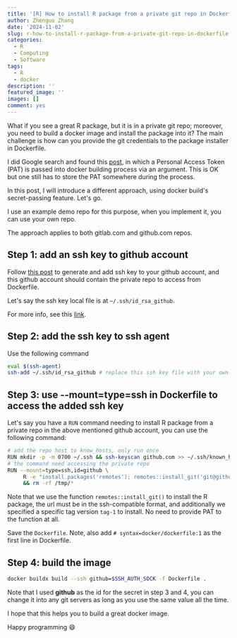 ```yaml
---
title: '[R] How to install R package from a private git repo in Dockerfile'
author: Zhenguo Zhang
date: '2024-11-02'
slug: r-how-to-install-r-package-from-a-private-git-repo-in-dockerfile
categories:
  - R
  - Computing
  - Software
tags:
  - R
  - docker
description: ''
featured_image: ''
images: []
comment: yes
---
```


What if you see a great R package, but it is in a private git repo;
moreover, you need to build a docker image and install the package
into it? The main challenge is how can you provide the git credentials
to the package installer in Dockerfile.

I did Google search and found this [post](https://medium.com/@erika_dike/installing-package-from-a-private-repo-in-your-docker-container-f45b1a4954a2),
in which a Personal Access Token (PAT) is passed into docker building process
via an argument. This is OK but one still has to store the PAT somewhere
during the process.

In this post, I will introduce a different approach, using docker build's
secret-passing feature. Let's go.

I use an example demo repo for this purpose, when you implement it,
you can use your own repo.

The approach applies to both gitlab.com and github.com repos.

## Step 1: add an ssh key to github account

Follow [this post](https://fortune9.netlify.app/2023/07/01/tutorial-github-gitlab-ssh-key-setup/)
to generate and add ssh key to your github account, and this github account
should contain the private repo to access from Dockerfile.

Let's say the ssh key local file is at `~/.ssh/id_rsa_github`.

For more info, see this [link](https://docs.github.com/en/authentication/connecting-to-github-with-ssh/adding-a-new-ssh-key-to-your-github-account).


## Step 2: add the ssh key to ssh agent

Use the following command

```bash
eval $(ssh-agent)
ssh-add ~/.ssh/id_rsa_github # replace this ssh key file with your own file
```

## Step 3: use --mount=type=ssh in Dockerfile to access the added ssh key

Let's say you have a `RUN` command needing to install R package from a private repo in the
above mentioned github account, you can use the following command:

```bash
# add the repo host to know_hosts, only run once
RUN mkdir -p -m 0700 ~/.ssh && ssh-keyscan github.com >> ~/.ssh/known_hosts
# the command need accessing the private repo
RUN --mount=type=ssh,id=github \
     R -e "install.packages('remotes'); remotes::install_git('git@github.com:fortune9/r-package.git@tag-1')" \
     && rm -rf /tmp/*
```

Note that we use the function `remotes::install_git()` to install the
R package, the url must be in the ssh-compatible format, and additionally
we specified a specific tag version `tag-1` to install. No need to provide
PAT to the function at all.


Save the `Dockerfile`. Note, also add `# syntax=docker/dockerfile:1` as
the first line in Dockerfile.

## Step 4: build the image


```bash
docker buildx build --ssh github=$SSH_AUTH_SOCK -f Dockerfile .
```

Note that I used **github** as the id for the secret in step 3 and 4, you can
change it into any git servers as long as you use the same value all the time.

I hope that this helps you to build a great docker image.

Happy programming :smile:

